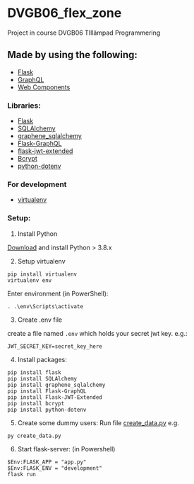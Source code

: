 # DVGB06_flex_zone
Project in course DVGB06 TIllämpad Programmering

## Made by using the following:
* [Flask](https://flask.palletsprojects.com/en/2.0.x/)
* [GraphQL](https://graphql.org/)
* [Web Components](https://developer.mozilla.org/en-US/docs/Web/Web_Components)

### Libraries:
* [Flask](https://flask.palletsprojects.com/en/2.0.x/)
* [SQLAlchemy](https://pypi.org/project/SQLAlchemy/)
* [graphene_sqlalchemy](https://docs.graphene-python.org/projects/sqlalchemy/en/latest/)
* [Flask-GraphQL](https://pypi.org/project/Flask-GraphQL/)
* [flask-jwt-extended](https://pypi.org/project/Flask-JWT-Extended/)
* [Bcrypt](https://pypi.org/project/bcrypt/)
* [python-dotenv](https://pypi.org/project/python-dotenv/)

### For development
* [virtualenv](https://pypi.org/project/virtualenv/)


### Setup:
1. Install Python

[Download](https://www.python.org/downloads/) and install Python > 3.8.x

2. Setup virtualenv

```
pip install virtualenv
virtualenv env
```
Enter environment (in PowerShell):
```
. .\env\Scripts\activate
```
3. Create .env file

create a file named `.env` which holds your secret jwt key. e.g.:
```
JWT_SECRET_KEY=secret_key_here
```
4. Install packages:

```
pip install flask
pip install SQLAlchemy
pip install graphene_sqlalchemy
pip install Flask-GraphQL
pip install Flask-JWT-Extended
pip install bcrypt
pip install python-dotenv
```
5. Create some dummy users:
Run file [create_data.py](create_data.py)  e.g. 

```
py create_data.py
```
6. Start flask-server:
(in Powershell)
```
$Env:FLASK_APP = "app.py"
$Env:FLASK_ENV = "development"
flask run
```
